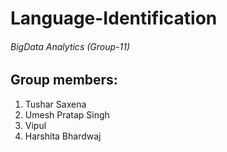 # Language-Identification
###### BigData Analytics (Group-11)

## Group members:
1. Tushar Saxena 
2. Umesh Pratap Singh
3. Vipul
4. Harshita Bhardwaj
